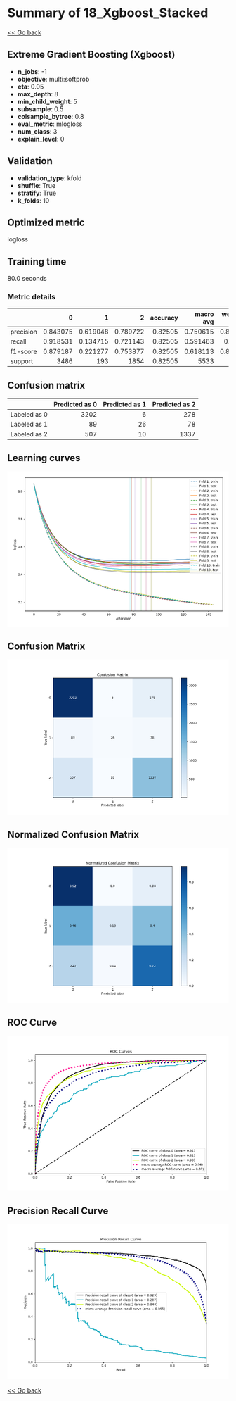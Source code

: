# Summary of 18_Xgboost_Stacked

[<< Go back](../README.md)


## Extreme Gradient Boosting (Xgboost)
- **n_jobs**: -1
- **objective**: multi:softprob
- **eta**: 0.05
- **max_depth**: 8
- **min_child_weight**: 5
- **subsample**: 0.5
- **colsample_bytree**: 0.8
- **eval_metric**: mlogloss
- **num_class**: 3
- **explain_level**: 0

## Validation
 - **validation_type**: kfold
 - **shuffle**: True
 - **stratify**: True
 - **k_folds**: 10

## Optimized metric
logloss

## Training time

80.0 seconds

### Metric details
|           |           0 |          1 |           2 |   accuracy |   macro avg |   weighted avg |   logloss |
|:----------|------------:|-----------:|------------:|-----------:|------------:|---------------:|----------:|
| precision |    0.843075 |   0.619048 |    0.789722 |    0.82505 |    0.750615 |       0.817383 |  0.459781 |
| recall    |    0.918531 |   0.134715 |    0.721143 |    0.82505 |    0.591463 |       0.82505  |  0.459781 |
| f1-score  |    0.879187 |   0.221277 |    0.753877 |    0.82505 |    0.618113 |       0.814249 |  0.459781 |
| support   | 3486        | 193        | 1854        |    0.82505 | 5533        |    5533        |  0.459781 |


## Confusion matrix
|              |   Predicted as 0 |   Predicted as 1 |   Predicted as 2 |
|:-------------|-----------------:|-----------------:|-----------------:|
| Labeled as 0 |             3202 |                6 |              278 |
| Labeled as 1 |               89 |               26 |               78 |
| Labeled as 2 |              507 |               10 |             1337 |

## Learning curves
![Learning curves](learning_curves.png)
## Confusion Matrix

![Confusion Matrix](confusion_matrix.png)


## Normalized Confusion Matrix

![Normalized Confusion Matrix](confusion_matrix_normalized.png)


## ROC Curve

![ROC Curve](roc_curve.png)


## Precision Recall Curve

![Precision Recall Curve](precision_recall_curve.png)



[<< Go back](../README.md)
